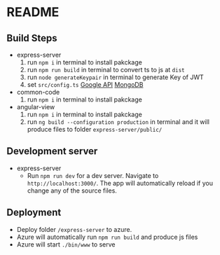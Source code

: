 
# README

## Build Steps

- express-server
  1. run `npm i` in terminal to install pakckage
  2. run `npm run build` in terminal to convert ts to js at `dist`
  3. run `node generateKeypair` in terminal to generate Key of JWT
  4. set `src/config.ts`
    [Google API](https://console.cloud.google.com/apis)
    [MongoDB](https://www.mongodb.com/cloud)
- common-code
  1. run `npm i` in terminal to install pakckage
- angular-view
  1. run `npm i` in terminal to install pakckage
  2. run `ng build --configuration production` in terminal and it will produce files to folder `express-server/public/`

## Development server

- express-server
  - Run `npm run dev` for a dev server. Navigate to `http://localhost:3000/`. The app will automatically reload if you change any of the source files.

## Deployment

- Deploy folder `/express-server` to azure.
- Azure will automatically run `npm run build` and produce js files
- Azure will start `./bin/www` to serve
